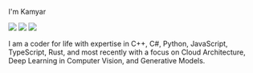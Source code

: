I'm Kamyar 

[![](https://img.shields.io/badge/-Kamyar%20Nazeri-blue?style=flat-square&logo=Linkedin&logoColor=white&link=https://www.linkedin.com/in/knazeri/)](https://www.linkedin.com/in/knazeri/)
[![](https://img.shields.io/badge/-@knazeri-%231DA1F2?style=flat-square&logo=twitter&logoColor=ffffff)](https://twitter.com/knazeri)
[![](https://img.shields.io/badge/-Kamyar%20Nazeri-%23181717?style=flat-square&logo=stackoverflow)](https://stackoverflow.com/users/1041321/kamyar-nazeri)

I am a coder for life with expertise in C++, C#, Python, JavaScript, TypeScript, Rust, and most recently with a focus on Cloud Architecture, Deep Learning in Computer Vision, and Generative Models.

